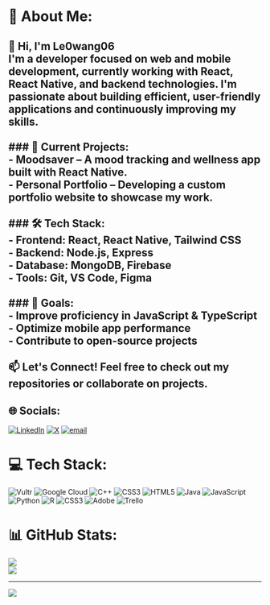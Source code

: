 # 💫 About Me:
## 👋 Hi, I'm Le0wang06<br>I'm a developer focused on **web and mobile development**, currently working with **React, React Native, and backend technologies**. I'm passionate about building efficient, user-friendly applications and continuously improving my skills.<br><br>### 🔹 Current Projects:<br>- **Moodsaver** – A mood tracking and wellness app built with React Native.<br>- **Personal Portfolio** – Developing a custom portfolio website to showcase my work.<br><br>### 🛠️ Tech Stack:<br>- **Frontend:** React, React Native, Tailwind CSS  <br>- **Backend:** Node.js, Express  <br>- **Database:** MongoDB, Firebase  <br>- **Tools:** Git, VS Code, Figma  <br><br>### 📌 Goals:<br>- Improve proficiency in **JavaScript & TypeScript**  <br>- Optimize mobile app performance  <br>- Contribute to open-source projects  <br><br>📫 **Let's Connect!** Feel free to check out my repositories or collaborate on projects.  <br>


## 🌐 Socials:
[![LinkedIn](https://img.shields.io/badge/LinkedIn-%230077B5.svg?logo=linkedin&logoColor=white)](https://linkedin.com/in/https://www.linkedin.com/in/leo-wang-2b41a4309/) [![X](https://img.shields.io/badge/X-black.svg?logo=X&logoColor=white)](https://x.com/https://x.com/x1angNFT) [![email](https://img.shields.io/badge/Email-D14836?logo=gmail&logoColor=white)](mailto:098leowang@gmail.com) 

# 💻 Tech Stack:
![Vultr](https://img.shields.io/badge/Vultr-007BFC.svg?style=for-the-badge&logo=vultr) ![Google Cloud](https://img.shields.io/badge/GoogleCloud-%234285F4.svg?style=for-the-badge&logo=google-cloud&logoColor=white) ![C++](https://img.shields.io/badge/c++-%2300599C.svg?style=for-the-badge&logo=c%2B%2B&logoColor=white) ![CSS3](https://img.shields.io/badge/css3-%231572B6.svg?style=for-the-badge&logo=css3&logoColor=white) ![HTML5](https://img.shields.io/badge/html5-%23E34F26.svg?style=for-the-badge&logo=html5&logoColor=white) ![Java](https://img.shields.io/badge/java-%23ED8B00.svg?style=for-the-badge&logo=openjdk&logoColor=white) ![JavaScript](https://img.shields.io/badge/javascript-%23323330.svg?style=for-the-badge&logo=javascript&logoColor=%23F7DF1E) ![Python](https://img.shields.io/badge/python-3670A0?style=for-the-badge&logo=python&logoColor=ffdd54) ![R](https://img.shields.io/badge/r-%23276DC3.svg?style=for-the-badge&logo=r&logoColor=white) ![CSS3](https://img.shields.io/badge/css3-%231572B6.svg?style=for-the-badge&logo=css3&logoColor=white) ![Adobe](https://img.shields.io/badge/adobe-%23FF0000.svg?style=for-the-badge&logo=adobe&logoColor=white) ![Trello](https://img.shields.io/badge/Trello-%23026AA7.svg?style=for-the-badge&logo=Trello&logoColor=white)
# 📊 GitHub Stats:
![](https://github-readme-stats.vercel.app/api?username=Le0wang06&theme=dark&hide_border=false&include_all_commits=false&count_private=false)<br/>
![](https://github-readme-stats.vercel.app/api/top-langs/?username=Le0wang06&theme=dark&hide_border=false&include_all_commits=false&count_private=false&layout=compact)

---
[![](https://visitcount.itsvg.in/api?id=Le0wang06&icon=0&color=0)](https://visitcount.itsvg.in)

<!-- Proudly created with GPRM ( https://gprm.itsvg.in ) -->
